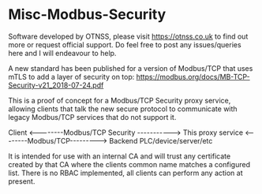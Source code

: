 # Misc-Modbus-Security

Software developed by OTNSS, please visit https://otnss.co.uk to find out more or request official support. Do feel free to post any issues/queries here and I will endeavour to help.

A new standard has been published for a version of Modbus/TCP that uses mTLS to add a layer of security on top: https://modbus.org/docs/MB-TCP-Security-v21_2018-07-24.pdf

This is a proof of concept for a Modbus/TCP Security proxy service, allowing clients that talk the new secure protocol to communicate with legacy Modbus/TCP services that do not support it. 

Client  <--------Modbus/TCP Security -----------> This proxy service <--------Modbus/TCP---------> Backend PLC/device/server/etc

It is intended for use with an internal CA and will trust any certificate created by that CA where the clients common name matches a configured list.
There is no RBAC implemented, all clients can perform any action at present.
